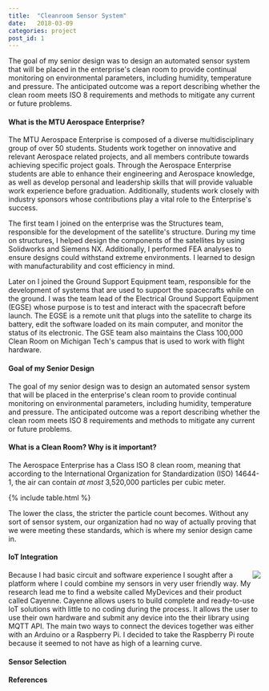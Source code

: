 ```yaml
---
title:  "Cleanroom Sensor System"
date:   2018-03-09
categories: project
post_id: 1
---
```

The goal of my senior design was to design an automated sensor system that will be placed in the enterprise's clean room to provide continual monitoring on environmental parameters, including humidity, temperature and pressure. The anticipated outcome was a report describing whether the clean room meets ISO 8 requirements and methods to mitigate any current or future problems.

#### What is the MTU Aerospace Enterprise?
The MTU Aerospace Enterprise is composed of a diverse multidisciplinary group of over 50 students. Students work together on innovative and relevant Aerospace related projects, and all members contribute towards achieving specific project goals. Through the Aerospace Enterprise students are able to enhance their engineering and Aerospace knowledge, as well as develop personal and leadership skills that will provide valuable work experience before graduation. Additionally, students work closely with industry sponsors whose contributions play a vital role to the Enterprise's success.

The first team I joined on the enterprise was the Structures team, responsible for the development of the satellite's structure.  During my time on structures, I helped design the components of the satellites by using Solidworks and Siemens NX. Additionally, I performed FEA analyses to ensure designs could withstand extreme environments. I learned to design with manufacturability and cost efficiency in mind.

Later on I joined the Ground Support Equipment team, responsible for the development of systems that are used to support the spacecrafts while on the ground. I was the team lead of the Electrical Ground Support Equipment (EGSE) whose purpose is to test and interact with the spacecraft before launch. The EGSE is a remote unit that plugs into the satellite to charge its battery, edit the software loaded on its main computer, and monitor the status of its electronic. The GSE team also maintains the Class 100,000 Clean Room on Michigan Tech's campus that is used to work with flight hardware.

#### Goal of my Senior Design
The goal of my senior design was to design an automated sensor system that will be placed in the enterprise's clean room to provide continual monitoring on environmental parameters, including humidity, temperature and pressure. The anticipated outcome was a report describing whether the clean room meets ISO 8 requirements and methods to mitigate any current or future problems.

#### What is a Clean Room? Why is it important?
The Aerospace Enterprise has a Class ISO 8 clean room, meaning that according to the International Organization for Standardization (ISO) 14644-1, the air can contain <i>at most</i> 3,520,000 particles per cubic meter.

{% include table.html %}

The lower the class, the stricter the particle count becomes. Without any sort of sensor system, our organization had no way of actually proving that we were meeting these standards, which is where my senior design came in.




#### IoT Integration

<img align="right" src="{{site.url}}/assets/img/iotready_logo_hardware.png">

Because I had basic circuit and software experience I sought after a platform where I could combine my sensors in very user friendly way. My research lead me to find a website called MyDevices and their product called Cayenne. Cayenne allows users to build complete and ready-to-use IoT solutions with little to no coding during the process. It allows the user to use their own hardware and submit any device into the their library using MQTT API. The main two ways to connect the devices together was either with an Arduino or a Raspberry Pi. I decided to take the Raspberry Pi route because it seemed to not have as high of a learning curve.







#### Sensor Selection




#### References
